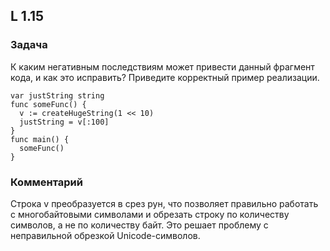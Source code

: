 ## L 1.15

### Задача
К каким негативным последствиям может привести данный фрагмент кода, и как это исправить? Приведите корректный пример реализации.
```
var justString string
func someFunc() {
  v := createHugeString(1 << 10)
  justString = v[:100]
}
func main() {
  someFunc()
}
```

### Комментарий
Cтрока v преобразуется в срез рун, что позволяет правильно работать с многобайтовыми символами и обрезать строку по количеству символов, а не по количеству байт. Это решает проблему с неправильной обрезкой Unicode-символов.